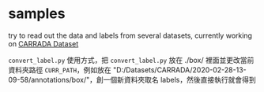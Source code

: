 # samples
try to read out the data and labels from several datasets, currently working on [CARRADA Dataset](https://ieeexplore.ieee.org/abstract/document/9413181)

```convert_label.py``` 使用方式，把 ```convert_label.py``` 放在 ./box/ 裡面並更改當前資料夾路徑 ```CURR_PATH```，例如放在 "D:/Datasets/CARRADA/2020-02-28-13-09-58/annotations/box/"，創一個新資料夾取名 labels，然後直接執行就會得到
